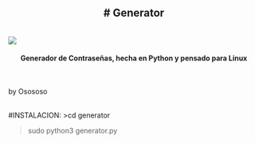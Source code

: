 <div align='center'><h2># Generator</h2></div>
<br>

<img src="https://i.imgur.com/foW0zFk.png">

<br>
<h4 align='center'>Generador de Contraseñas, hecha en Python y pensado para Linux</h4> 
<br>
<p>by Osososo</p>
<br>
#INSTALACION:
>cd generator

>sudo python3 generator.py
